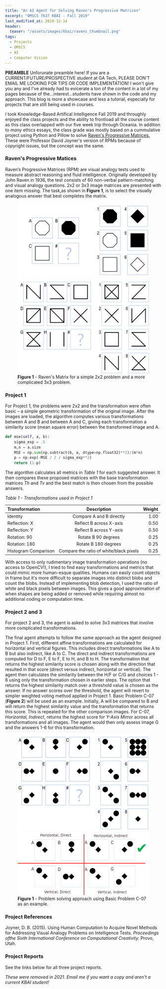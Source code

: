 ```yaml
---
title: "An AI Agent for Solving Raven's Progressive Matrices"
excerpt: "OMSCS 7637 KBAI - Fall 2019"
last_modified_at: 2019-12-14
header:
  teaser: "/assets/images/kbai/ravens_thumbnail.png"
tags: 
  - Projects
  - OMSCS
  - AI
  - Computer Vision
---
```


**PREAMBLE**
Unforunate preamble here! If you are a CURRENT/FUTURE/PROSPECTIVE student at GA Tech, PLEASE DON'T EMAIL ME LOOKING FOR TIPS OR CODE IMPLEMENTATION! I won't give you any and I've already had to evicerate a ton of the content in a lot of my pages because of the...interest...students have shown in the code and my approach. This blog is more a showcase and less a tutorial, especially for projects that are still being used in courses.

I took Knowledge-Based Artifical Intelligence Fall 2019 and throughly enjoyed the class projects and the ability to frontload all the course content as this class overlapped with our five week trip through Oceania.
In addition to *many* ethics essays, the class grade was mostly based on a cummulative project using Python and Pillow to solve <a href="https://en.wikipedia.org/wiki/Raven%27s_Progressive_Matrices" target="_blank">Raven's Progressive Matrices.</a> These were Professor David Joyner's version of RPMs because of copyright issues, but the concept was the same.


### Raven's Progressive Matices
Raven’s Progressive Matrices (RPM) are visual analogy tests used to measure abstract reasoning and fluid intelligence. Originally developed by John Raven in 1936, the test consists of 60 non-verbal pattern-matching and visual analogy questions. 2x2 or 3x3 image matrices are presented with one item missing. The task,as shown in **Figure 1**, is to select the visually analogous answer that best completes the matrix.

<figure class="half">
    <a href="/assets/images/kbai/basicB09.png"><img src="/assets/images/kbai/basicB09.png"></a>
    <a href="/assets/images/kbai/basicE08.png"><img src="/assets/images/kbai/basicE08.png"></a>
    <figcaption><b>Figure 1</b> - Raven's Matrix for a simple 2x2 problem and a more complicated 3x3 problem.</figcaption>
</figure>


### Project 1
For Project 1, the problems were 2x2 and the transformation were often basic – a simple geometric transformation of the original image. After the images are loaded, the algorithm computes various transformations between A and B and between A and C, giving each transformation a similarity score (mean square error) between the transformed image and A.

```python
def mse(self, a, b):
    sigma_exp = .5
    m,n = a.size
    MSE = np.sum(np.subtract(b, a, dtype=np.float32)**2)/(m*n)
    p = np.exp(-MSE / 2 / sigma_exp**2)
    return (1-p)
```
The algorithm calculates all metrics in *Table 1* for each suggested answer. It then compares these proposed matrices with the base transformation matrices *Th* and *Tv* and the best match is then chosen from the possible answers.

*Table 1 - Transformations used in Project 1*

| **Transformation**    | **Description**                           | **Weight**|
|:-------------         |:-------------:                            | -----:    |
| Identity              | Compare A and B directly                  |1.00       |
| Reflection: X         | Reflect B across X-axis                   |0.50       |
| Reflection: Y         | Reflect B across Y-axis                   |0.50       |
| Rotation: 90          | Rotate B 90 degrees                       |0.25       |
| Rotation: 180         | Rotate B 180 degrees                      |0.25       |
| Histogram Comparison  | Compare the ratio of white/black pixels   |0.25       |


With access to only rudimentary image transformation operations (no access to OpenCV!), I tried to find easy transformations and metrics that could mimic more human-esque qualities. Humans can easily count objects in frame but it's more difficult to separate images into distinct blobs and count the blobs. Instead of implementing blob detection, I used the ratio of white and black pixels between images. This gives a good approximation of when shapes are being added or removed while requiring almost no additional coding or computation time.

### Project 2 and 3

For project 2 and 3, the agent is asked to solve 3x3 matrices that involve more complicated transformations.

The final agent attempts to follow the same approach as the agent designed in Project 1. First, different affine transformations are calculated for horizontal and vertical figures. This includes direct transformations like A to B but also indirect, like A to C. The direct and indirect transformations are computed for D to F, E to F, E to H, and B to H. The transformation that returns the highest similarity score is chosen along with the direction that resulted in that score (direct versus indirect, horizontal or vertical).
The agent then calculates the similarity between the H/F or C/G and choices 1 - 6 using only the transformation chosen in earlier steps. The option that returns the highest similarity match over a threshold value is chosen as the answer. If no answer scores over the threshold, the agent will revert to simpler weighted voting method applied in Project 1.
Basic Problem C-07 (**Figure 2**) will be used as an example. Initially, A will be compared to B and will return the highest similarity value and the transformation that returns this score. This is repeated for the other comparison images. For C-07, *Horizontal, Indirect*, returns the highest score for *Y-Axis Mirror* across all transformations and all images. The agent would then only assess image G and the answers 1-6 for this transformation.

<figure class="half">
    <a href="/assets/images/kbai/basicC07.png"><img src="/assets/images/kbai/basicC07.png"></a>
    <a href="/assets/images/kbai/problem_approach.png"><img src="/assets/images/kbai/problem_approach.png"></a>
    <figcaption><b>Figure 1</b> - Problem solving approach using Basic Problem C-07 as an example.</figcaption>
</figure>

### Project References
Joyner, D. B. (2015). Using Human Computation to Acquire Novel Methods for Addressing Visual Analogy Problems on Intelligence Tests. *Proceedings ofthe Sixth International Conference on Computational Creativity.* Provo, Utah.


### Project Reports
See the links below for all three project reports.

*These were removed in 2021. Email me if you want a copy and aren't a current KBAI student!*
